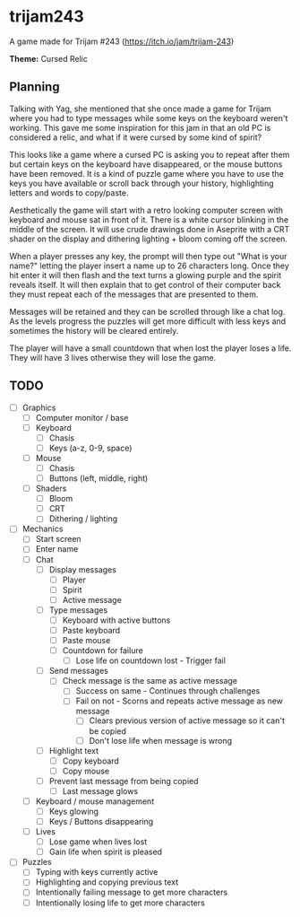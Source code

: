 # trijam243
A game made for Trijam #243 (https://itch.io/jam/trijam-243)

**Theme:** Cursed Relic

## Planning

Talking with Yag, she mentioned that she once made a game for Trijam where you had to type messages while some keys on the keyboard weren't working. This gave me some inspiration for this jam in that an old PC is considered a relic, and what if it were cursed by some kind of spirit?

This looks like a game where a cursed PC is asking you to repeat after them but certain keys on the keyboard have disappeared, or the mouse buttons have been removed. It is a kind of puzzle game where you have to use the keys you have available or scroll back through your history, highlighting letters and words to copy/paste.

Aesthetically the game will start with a retro looking computer screen with keyboard and mouse sat in front of it. There is a white cursor blinking in the middle of the screen. It will use crude drawings done in Aseprite with a CRT shader on the display and dithering lighting + bloom coming off the screen.

When a player presses any key, the prompt will then type out "What is your name?" letting the player insert a name up to 26 characters long. Once they hit enter it will then flash and the text turns a glowing purple and the spirit reveals itself. It will then explain that to get control of their computer back they must repeat each of the messages that are presented to them.

Messages will be retained and they can be scrolled through like a chat log. As the levels progress the puzzles will get more difficult with less keys and sometimes the history will be cleared entirely.

The player will have a small countdown that when lost the player loses a life. They will have 3 lives otherwise they will lose the game.

## TODO

- [ ] Graphics
    - [ ] Computer monitor / base
    - [ ] Keyboard
        - [ ] Chasis
        - [ ] Keys (a-z, 0-9, space)
    - [ ] Mouse
        - [ ] Chasis
        - [ ] Buttons (left, middle, right)
    - [ ] Shaders
        - [ ] Bloom
        - [ ] CRT
        - [ ] Dithering / lighting
- [ ] Mechanics
    - [ ] Start screen
    - [ ] Enter name
    - [ ] Chat
        - [ ] Display messages
            - [ ] Player
            - [ ] Spirit
            - [ ] Active message
        - [ ] Type messages
            - [ ] Keyboard with active buttons
            - [ ] Paste keyboard
            - [ ] Paste mouse
            - [ ] Countdown for failure
                - [ ] Lose life on countdown lost - Trigger fail
        - [ ] Send messages
            - [ ] Check message is the same as active message
                - [ ] Success on same - Continues through challenges
                - [ ] Fail on not - Scorns and repeats active message as new message
                    - [ ] Clears previous version of active message so it can't be copied
                    - [ ] Don't lose life when message is wrong
        - [ ] Highlight text
            - [ ] Copy keyboard
            - [ ] Copy mouse
        - [ ] Prevent last message from being copied
            - [ ] Last message glows
    - [ ] Keyboard / mouse management
        - [ ] Keys glowing
        - [ ] Keys / Buttons disappearing
    - [ ] Lives
        - [ ] Lose game when lives lost
        - [ ] Gain life when spirit is pleased
- [ ] Puzzles
    - [ ] Typing with keys currently active
    - [ ] Highlighting and copying previous text
    - [ ] Intentionally failing message to get more characters
    - [ ] Intentionally losing life to get more characters
